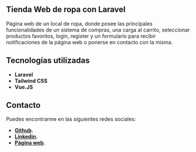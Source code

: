 ## Tienda Web de ropa con Laravel

Página web  de un local de ropa, donde posee las principales funcionalidades de un sistema de compras, una carga al carrito, seleccionar productos favoritos, login, register y un formulario para recibir notificaciones de la página web o ponerse en contacto con la misma.

## Tecnologías utilizadas

- **Laravel**
- **Tailwind CSS**
- **Vue.JS**

## Contacto

Puedes encontrarme en las siguientes redes sociales:

- **[Github](https://github.com/santvallejos).**
- **[Linkedin](https://www.linkedin.com/in/santiago-vallejos-97a933236/).**
- **[Página web](https://santiagodev.netlify.app).**
